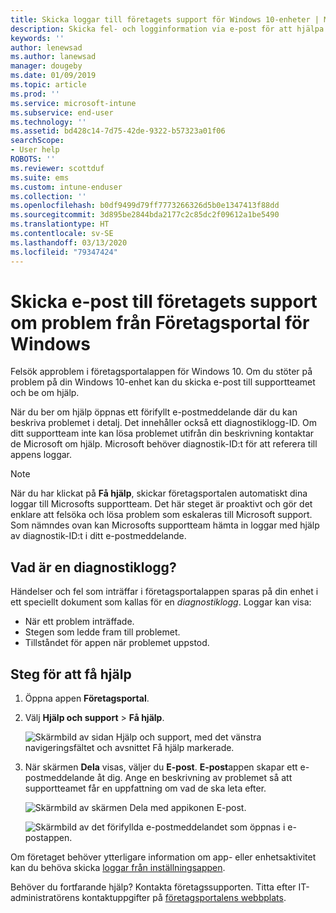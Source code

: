 ```yaml
---
title: Skicka loggar till företagets support för Windows 10-enheter | Microsoft Docs
description: Skicka fel- och logginformation via e-post för att hjälpa företagssupporten att lösa approblem
keywords: ''
author: lenewsad
ms.author: lanewsad
manager: dougeby
ms.date: 01/09/2019
ms.topic: article
ms.prod: ''
ms.service: microsoft-intune
ms.subservice: end-user
ms.technology: ''
ms.assetid: bd428c14-7d75-42de-9322-b57323a01f06
searchScope:
- User help
ROBOTS: ''
ms.reviewer: scottduf
ms.suite: ems
ms.custom: intune-enduser
ms.collection: ''
ms.openlocfilehash: b0df9499d79ff7773266326d5b0e1347413f88dd
ms.sourcegitcommit: 3d895be2844bda2177c2c85dc2f09612a1be5490
ms.translationtype: HT
ms.contentlocale: sv-SE
ms.lasthandoff: 03/13/2020
ms.locfileid: "79347424"
---
```

# <a name="email-your-company-support-about-problem-from-company-portal-for-windows"></a>Skicka e-post till företagets support om problem från Företagsportal för Windows

Felsök approblem i företagsportalappen för Windows 10. Om du stöter på problem på din Windows 10-enhet kan du skicka e-post till supportteamet och be om hjälp. 

När du ber om hjälp öppnas ett förifyllt e-postmeddelande där du kan beskriva problemet i detalj. Det innehåller också ett diagnostiklogg-ID. Om ditt supportteam inte kan lösa problemet utifrån din beskrivning kontaktar de Microsoft om hjälp. Microsoft behöver diagnostik-ID:t för att referera till appens loggar.   


> [!Note]
> När du har klickat på **Få hjälp**, skickar företagsportalen automatiskt dina loggar till Microsofts supportteam. Det här steget är proaktivt och gör det enklare att felsöka och lösa problem som eskaleras till Microsoft support. Som nämndes ovan kan Microsofts supportteam hämta in loggar med hjälp av diagnostik-ID:t i ditt e-postmeddelande.  

## <a name="what-is-a-diagnostic-log"></a>Vad är en diagnostiklogg?

Händelser och fel som inträffar i företagsportalappen sparas på din enhet i ett speciellt dokument som kallas för en _diagnostiklogg_. Loggar kan visa:  
* När ett problem inträffade.  
* Stegen som ledde fram till problemet.  
* Tillståndet för appen när problemet uppstod.   

## <a name="steps-to-get-help"></a>Steg för att få hjälp  

1. Öppna appen **Företagsportal**.
2. Välj **Hjälp och support** > **Få hjälp**.  

   ![Skärmbild av sidan Hjälp och support, med det vänstra navigeringsfältet och avsnittet Få hjälp markerade.](./media/1812_UCP_Help_Support_Get_Help_Logs.png)    

3. När skärmen **Dela** visas, väljer du **E-post**. **E-post**appen skapar ett e-postmeddelande åt dig. Ange en beskrivning av problemet så att supportteamet får en uppfattning om vad de ska leta efter.  

   ![Skärmbild av skärmen Dela med appikonen E-post.](./media/1811_Mail_Logs_Windows_CPapp.png)  


   ![Skärmbild av det förifyllda e-postmeddelandet som öppnas i e-postappen.](./media/1811_Get_Help_Email_Windows_CPapp.png)  

Om företaget behöver ytterligare information om app- eller enhetsaktivitet kan du behöva skicka [loggar från inställningsappen](send-logs-to-your-it-admin-settings-windows.md).  

Behöver du fortfarande hjälp? Kontakta företagssupporten. Titta efter IT-administratörens kontaktuppgifter på [företagsportalens webbplats](https://go.microsoft.com/fwlink/?linkid=2010980).  
